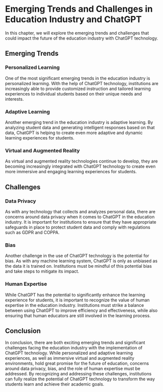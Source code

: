 Emerging Trends and Challenges in Education Industry and ChatGPT
======================================================================================================================

In this chapter, we will explore the emerging trends and challenges that could impact the future of the education industry with ChatGPT technology.

Emerging Trends
---------------

### Personalized Learning

One of the most significant emerging trends in the education industry is personalized learning. With the help of ChatGPT technology, institutions are increasingly able to provide customized instruction and tailored learning experiences to individual students based on their unique needs and interests.

### Adaptive Learning

Another emerging trend in the education industry is adaptive learning. By analyzing student data and generating intelligent responses based on that data, ChatGPT is helping to create even more adaptive and dynamic learning experiences for students.

### Virtual and Augmented Reality

As virtual and augmented reality technologies continue to develop, they are becoming increasingly integrated with ChatGPT technology to create even more immersive and engaging learning experiences for students.

Challenges
----------

### Data Privacy

As with any technology that collects and analyzes personal data, there are concerns around data privacy when it comes to ChatGPT in the education industry. It is important for institutions to ensure that they have appropriate safeguards in place to protect student data and comply with regulations such as GDPR and COPPA.

### Bias

Another challenge in the use of ChatGPT technology is the potential for bias. As with any machine learning system, ChatGPT is only as unbiased as the data it is trained on. Institutions must be mindful of this potential bias and take steps to mitigate its impact.

### Human Expertise

While ChatGPT has the potential to significantly enhance the learning experience for students, it is important to recognize the value of human expertise in the education industry. Institutions must strike a balance between using ChatGPT to improve efficiency and effectiveness, while also ensuring that human educators are still involved in the learning process.

Conclusion
----------

In conclusion, there are both exciting emerging trends and significant challenges facing the education industry with the implementation of ChatGPT technology. While personalized and adaptive learning experiences, as well as immersive virtual and augmented reality environments, hold great promise for the future of education, concerns around data privacy, bias, and the role of human expertise must be addressed. By recognizing and addressing these challenges, institutions can fully realize the potential of ChatGPT technology to transform the way students learn and achieve their academic goals.
